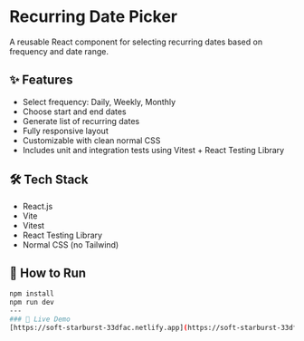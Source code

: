 # Recurring Date Picker

A reusable React component for selecting recurring dates based on frequency and date range.

## ✨ Features

- Select frequency: Daily, Weekly, Monthly  
- Choose start and end dates  
- Generate list of recurring dates  
- Fully responsive layout  
- Customizable with clean normal CSS  
- Includes unit and integration tests using Vitest + React Testing Library

## 🛠 Tech Stack

- React.js  
- Vite  
- Vitest  
- React Testing Library  
- Normal CSS (no Tailwind)

## 🚀 How to Run

```bash
npm install  
npm run dev
---
### 🚀 Live Demo
[https://soft-starburst-33dfac.netlify.app](https://soft-starburst-33dfac.netlify.app)
